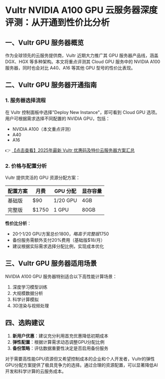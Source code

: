 # Vultr NVIDIA A100 GPU 云服务器深度评测：从开通到性价比分析

## 一、Vultr GPU 服务器概览

作为全球领先的云服务提供商，Vultr 近期大力推广其 GPU 服务器产品线，涵盖 DGX、HGX 等多种架构。本文将重点评测其 Cloud GPU 服务中的 NVIDIA A100 服务器，同时也会对比 A40、A16 等其他 GPU 型号的性价比表现。

## 二、Vultr GPU 服务器开通指南

### 1. 服务器选择流程
在 Vultr 控制面板中选择"Deploy New Instance"，即可看到 Cloud GPU 选项。用户可根据需求选择不同配置的 NVIDIA GPU，包括：
- NVIDIA A100（本文重点评测）
- A40
- A16

👉 [【点击查看】2025年最新 Vultr 优惠码及特价云服务器方案汇总](https://bit.ly/VuLtr)

### 2. 价格与配置分析
Vultr 提供灵活的 GPU 资源分配方案：

| 配置方案 | 月费 | GPU 分配 | 显存容量 |
|---------|------|---------|---------|
| 基础版 | $90 | 1/20 GPU | 4GB |
| 完整版 | $1750 | 1 GPU | 80GB |

**性价比分析**：
- 20个1/20 GPU方案总价$1800，略高于完整版$1750
- 备份服务需额外支付20%费用（基础版$18/月）
- 建议根据实际需求选择分配比例，实现成本优化

## 三、Vultr GPU 服务器适用场景

NVIDIA A100 GPU 服务器特别适合以下高性能计算场景：
1. 深度学习模型训练
2. 大规模数据分析
3. 科学计算模拟
4. 3D渲染与视频处理

## 四、选购建议
1. **新用户优惠**：建议充分利用首充优惠降低初期成本
2. **弹性配置**：根据计算需求动态调整GPU分配比例
3. **备份策略**：评估数据重要性决定是否启用备份服务

对于需要高性能GPU资源但又希望控制成本的企业和个人开发者，Vultr的弹性GPU分配方案提供了极具竞争力的选择。通过合理的资源配置，可以显著降低AI开发和科学计算的云服务成本。